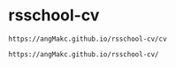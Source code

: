 # rsschool-cv

    https://angMakc.github.io/rsschool-cv/cv
    
    https://angMakc.github.io/rsschool-cv/

